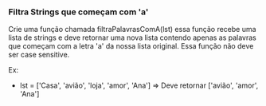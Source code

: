 ### Filtra Strings que começam com 'a' ###

Crie uma função chamada filtraPalavrasComA(lst) essa função recebe uma lista de strings e deve retornar uma nova lista contendo apenas as palavras que começam com a letra 'a' da nossa lista original. Essa função não deve ser case sensitive.

Ex:

* lst = ['Casa', 'avião', 'loja', 'amor', 'Ana'] =\> Deve retornar ['avião', 'amor', 'Ana']